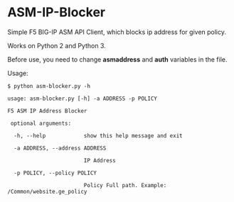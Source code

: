 # ASM-IP-Blocker

Simple F5 BIG-IP ASM API Client, which blocks ip address for given policy.

Works on Python 2 and Python 3.

Before use, you need to change **asmaddress** and **auth** variables in the file.

Usage:

```
$ python asm-blocker.py -h

usage: asm-blocker.py [-h] -a ADDRESS -p POLICY

F5 ASM IP Address Blocker

 optional arguments:

  -h, --help            show this help message and exit

  -a ADDRESS, --address ADDRESS

                        IP Address

  -p POLICY, --policy POLICY

                        Policy Full path. Example: /Common/website.ge_policy

```



